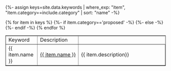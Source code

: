 {%- assign keys=site.data.keywords | where_exp: "item", "item.category==include.category" | sort: "name" -%}
<table width="80%" border="1">
<tr><td>Keyword</td><td>Description</td></tr>
{% for item in keys %}
  <tr>
    {%- if item.category=='proposed' -%}
    <td width="20%">{{ item.name }}</td>
    {%- else -%}
    <td width="20%"><nobr><a href="{{ site.zenodo_query_base }}{{ item.name }}" target="_blank">{{ item.name }}</a></nobr></td>
    {%- endif -%}
    <td width="80%">{{ item.description}}</td>
  </tr>
{% endfor %}
</table>

